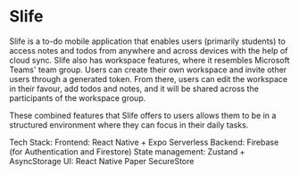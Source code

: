 # Slife

Slife is a to-do mobile application that enables users (primarily students) to access notes and todos from anywhere and across devices with the help of cloud sync. Slife also has workspace features, where it resembles Microsoft Teams' team group. Users can create their own workspace and invite other users through a generated token. From there, users can edit the workspace in their favour, add todos and notes, and it will be shared across the participants of the workspace group.

These combined features that Slife offers to users allows them to be in a structured environment where they can focus in their daily tasks.

Tech Stack:
Frontend: React Native + Expo
Serverless Backend: Firebase (for Authentication and Firestore)
State management: Zustand + AsyncStorage
UI: React Native Paper
SecureStore
